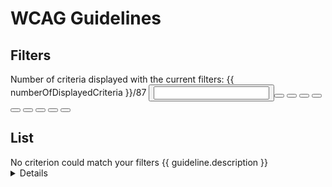 # WCAG Guidelines

<script setup>
  import Details from '../components/details.vue';
  import { Container, Title, Tag, Text, Button, Label, Link, Icon, Feedback, Code, Input } from '@owlabio/minuit';
  import { guidelines } from '../guidelines';
  import { computed, ref } from 'vue';

  const tagColors = {
    A: 'emerald',
    AA: 'teal',
    AAA: 'cyan',
    easy: 'lime',
    normal: 'amber',
    hard: 'red',
    design: 'fuchsia',
    content: 'violet',
    code: 'blue',
  }

  const filter = ref({
    search: '',
    levels: [],
    difficulties: [],
    teams: [],
  });

  const currentHighlight = computed(() => {
    const hash = window.location.hash;
    return hash ? hash.split('#')[1] : null;
  });
  
  const filteredGuidelines = computed(() => {
    return guidelines.map(principle => ({
      ...principle,
      children: principle.children.map(guideline => ({
        ...guideline,
        children: guideline.children.filter(criterion => {
          const matchesSearch = filter.value.search ?
            criterion.label.toLowerCase().includes(filter.value.search.toLowerCase()) ||
            criterion.content.goal.toLowerCase().includes(filter.value.search.toLowerCase()) ||
            criterion.content.description.toLowerCase().includes(filter.value.search.toLowerCase()) ||
            criterion.content.descriptionList.some(item => item.toLowerCase().includes(filter.value.search.toLowerCase())) ||
            criterion.content.examples.some(example => example.toLowerCase().includes(filter.value.search.toLowerCase())) ||
            criterion.content.methods.some(method => method.toLowerCase().includes(filter.value.search.toLowerCase())) ||
            criterion.content.resources.some(resource => resource.label.toLowerCase().includes(filter.value.search.toLowerCase())) :
            true;
          
          const hasLevel = !filter.value.levels.length || filter.value.levels.includes(criterion.level);
          const hasDifficulty = !filter.value.difficulties.length || filter.value.difficulties.includes(criterion.difficulty);
          const hasTeam = !filter.value.teams.length || filter.value.teams.some(team => criterion.teams.includes(team));
          return matchesSearch && hasLevel && hasDifficulty && hasTeam;
        }),
      })).filter(guideline => guideline.children.length > 0),
    })).filter(principle => principle.children.length > 0);
  });

  const numberOfDisplayedCriteria = computed(() => {
    return filteredGuidelines.value.reduce((acc, principle) => {
      return acc + principle.children.reduce((acc, guideline) => {
        return acc + guideline.children.length;
      }, 0);
    }, 0);
  });

  function updateFilter(type, value) {
    if (filter.value[type].includes(value)) {
      filter.value[type] = filter.value[type].filter(item => item !== value);
    } else {
      filter.value[type].push(value);
    }
  }

  function resetFilter() {
    filter.value = {
      search: '',
      levels: [],
      difficulties: [],
      teams: [],
    };
  }
</script>

## Filters

<div class="vp-raw">
  <Container class="filters-header" flow="row-between">
    <Text muted>Number of criteria displayed with the current filters: {{ numberOfDisplayedCriteria }}/87</Text>
    <Button label="Reset" @click="resetFilter" variant="border" :disabled="!filter.search && !filter.levels.length && !filter.difficulties.length && !filter.teams.length" />
  </Container>
  <Container class="filters" flow="row" gap="var(--size-4)">
    <!-- Search -->
    <Input class="filters-search" label="search" type="search" v-model="filter.search" />
    <!-- Teams -->
    <Container flow="row" gap="var(--size-3-5)">
      <Title tag="h3" class="filters-label">Teams</Title>
      <Container flow="row" gap="var(--size-2-5)">
        <Button label="design" @click="updateFilter('teams', 'design')" :aria-pressed="filter.teams.includes('design')">
          <Tag class="tag-team" label="design" :color="tagColors['design']" />
        </Button>
        <Button label="content" @click="updateFilter('teams', 'content')" :aria-pressed="filter.teams.includes('content')">
          <Tag class="tag-team" label="content" :color="tagColors['content']" />
        </Button>
        <Button label="code" @click="updateFilter('teams', 'code')" :aria-pressed="filter.teams.includes('code')">
          <Tag class="tag-team" label="code" :color="tagColors['code']" />
        </Button>
      </Container>
    </Container>
    <!-- Difficulty -->
    <Container flow="row" gap="var(--size-3-5)">
      <Title tag="h3" class="filters-label">Difficulty</Title>
      <Container flow="row" gap="var(--size-2-5)">
        <Button label="easy" @click="updateFilter('difficulties', 'easy')" :aria-pressed="filter.difficulties.includes('easy')">
          <Tag class="tag-difficulty" label="easy" :color="tagColors['easy']" />
        </Button>
        <Button label="normal" @click="updateFilter('difficulties', 'normal')" :aria-pressed="filter.difficulties.includes('normal')">
          <Tag class="tag-difficulty" label="normal" :color="tagColors['normal']" />
        </Button>
        <Button label="hard" @click="updateFilter('difficulties', 'hard')" :aria-pressed="filter.difficulties.includes('hard')">
          <Tag class="tag-difficulty" label="hard" :color="tagColors['hard']" />
        </Button>
      </Container>
    </Container>
    <!-- Levels -->
    <Container flow="row" gap="var(--size-3-5)">
      <Title tag="h3" class="filters-label">Level</Title>
      <Container flow="row" gap="var(--size-2-5)">
        <Button label="A" @click="updateFilter('levels', 'A')" :aria-pressed="filter.levels.includes('A')">
          <Tag class="tag-level" label="A" :color="tagColors['A']" />
        </Button>
        <Button label="AA" @click="updateFilter('levels', 'AA')" :aria-pressed="filter.levels.includes('AA')">
          <Tag class="tag-level" label="AA" :color="tagColors['AA']" />
        </Button>
        <Button label="AAA" @click="updateFilter('levels', 'AAA')" :aria-pressed="filter.levels.includes('AAA')">
          <Tag class="tag-level" label="AAA" :color="tagColors['AAA']" />
        </Button>
      </Container>
    </Container>
  </Container>
</div>

## List

<div class="vp-raw">
  <Text v-if="!filteredGuidelines.length" muted>No criterion could match your filters</Text>

  <Container v-else tag="ol">
    <Container tag="li" v-for="principle in filteredGuidelines" :key="principle.label">
      <!-- Principle -->
      <Title tag="h3" :id="principle.label">{{ principle.label }}</Title>
      <Container tag="ol">
        <Container tag="li" v-for="guideline in principle.children" :key="guideline.label">
          <!-- Guideline -->
          <Container flow="grid-center" columns="1fr auto">
            <Title tag="h4" :id="guideline.label">{{ guideline.label }}</Title>
            <Link :label="`Understanding ${guideline.label}`" icon="far circle-info" labelless variant="border" :path="guideline.documentation" target="_blank" />
          </Container>
          <Text class="guideline-description" muted>{{ guideline.description }}</Text>
          <Container tag="ol">
            <Container tag="li" v-for="criterion in guideline.children" :key="criterion.label">
              <!-- Criterion -->
              <Details side="end">
                <template #summary>
                  <Container class="criterion-summary" flow="grid-center" columns="1fr auto auto auto" gap="var(--size-2-5)">
                    <Title tag="h5" :id="criterion.label.split(' - ')?.[0]" :class="{'-highlight': criterion.label.split(' - ')?.[0] === currentHighlight}">{{ criterion.label }}</Title>
                    <Container flow="row" gap="var(--size-2-5)">
                      <Tag v-for="team in criterion.teams" class="tag-team" :label="team" :color="tagColors[team]" />
                    </Container>
                    <Tag class="tag-difficulty" :label="criterion.difficulty" :color="tagColors[criterion.difficulty]" />
                    <Tag class="tag-level" :label="criterion.level" :color="tagColors[criterion.level]" />
                  </Container>
                </template>
                <template #content>
                  <Feedback v-if="criterion.content.warning" type="warning" :message="criterion.content.warning" wide />
                  <!-- Goal -->
                  <Container flow="grid-center" columns="1fr auto">
                    <Text muted>{{ criterion.content.goal }}</Text>
                    <Link :label="`Understanding ${criterion.label}`" icon="far circle-info" labelless variant="border" :path="criterion.content.documentation" target="_blank" />
                  </Container>
                  <!-- Description -->
                  <Container class="criterion-section" flow="row" gap="var(--size-2-5)">
                    <Icon icon="book" />
                    <Title tag="h6">Description</Title>
                  </Container>
                  <Text v-if="criterion.content.description">{{ criterion.content.description }}</Text>
                  <Container tag="ul" v-if="criterion.content.descriptionList.length" class="criterion-list" gap="var(--size-2-5)">
                    <Container tag="li" v-for="(item, index) in criterion.content.descriptionList" :key="index" flow="grid" columns="auto 1fr" gap="var(--size-2-5)">
                      <Icon icon="arrow-right" />
                      <Text v-html="item" />
                    </Container>
                  </Container>
                  <!-- Examples -->
                  <Container v-if="criterion.content.examples.length" class="criterion-section" flow="row" gap="var(--size-2-5)">
                    <Icon icon="eyes" />
                    <Title tag="h6">Examples</Title>
                  </Container>
                  <Container tag="ul" v-if="criterion.content.examples.length" class="criterion-list" gap="var(--size-2-5)">
                    <Container tag="li" v-for="(item, index) in criterion.content.examples" :key="index" flow="grid" columns="auto 1fr" gap="var(--size-2-5)">
                      <Icon icon="arrow-right" />
                      <Text v-html="item" />
                    </Container>
                  </Container>
                  <!-- How to implement -->
                  <Container v-if="criterion.content.methods.length" class="criterion-section" flow="row" gap="var(--size-2-5)">
                    <Icon icon="wand-magic-sparkles" />
                    <Title tag="h6">How to implement</Title>
                  </Container>
                  <Container tag="ul" v-if="criterion.content.methods.length" class="criterion-list" gap="var(--size-2-5)">
                    <Container tag="li" v-for="(item, index) in criterion.content.methods" :key="index" flow="grid" columns="auto 1fr" gap="var(--size-2-5)">
                      <Icon icon="arrow-right" />
                      <Text v-html="item" />
                    </Container>
                  </Container>
                  <!-- Resources -->
                  <Container v-if="criterion.content.resources.length" class="criterion-section" flow="row" gap="var(--size-2-5)">
                    <Icon icon="glasses" />
                    <Title tag="h6">Resources</Title>
                  </Container>
                  <Container tag="ul" v-if="criterion.content.resources.length" class="criterion-list" gap="var(--size-2-5)">
                    <Container tag="li" v-for="(item, index) in criterion.content.resources" :key="index" flow="grid" columns="auto 1fr" gap="var(--size-2-5)">
                      <Icon icon="arrow-right" />
                      <Link :label="item.label" :path="item.path" color="neutral" inline target="_blank" />
                    </Container>
                  </Container>
                </template>
              </Details>
            </Container>
          </Container>
        </Container>
      </Container>
    </Container>
  </Container>
</div>
